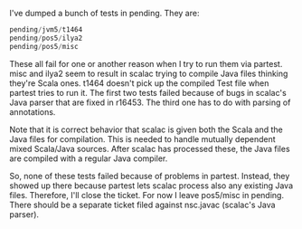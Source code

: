 I've dumped a bunch of tests in pending. They are:

```scala
pending/jvm5/t1464
pending/pos5/ilya2
pending/pos5/misc
```

These all fail for one or another reason when I try to run them via partest. misc and ilya2 seem to result in scalac trying to compile Java files thinking they're Scala ones. t1464 doesn't pick up the compiled Test file when partest tries to run it. 
The first two tests failed because of bugs in scalac's Java parser that are fixed in r16453. The third one has to do with parsing of annotations.

Note that it is correct behavior that scalac is given both the Scala and the Java files for compilation. This is needed to handle mutually dependent mixed Scala/Java sources. After scalac has processed these, the Java files are compiled with a regular Java compiler.

So, none of these tests failed because of problems in partest. Instead, they showed up there because partest lets scalac process also any existing Java files. Therefore, I'll close the ticket. For now I leave pos5/misc in pending. There should be a separate ticket filed against nsc.javac (scalac's Java parser).
